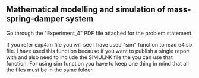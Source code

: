 ## Mathematical modelling and simulation of mass-spring-damper system

Go through the "Experiment_4" PDF file attached for the problem statement.

If you refer exp4.m file you will see I have used "sim" function to read e4.slx file. I have used this function because if you want to publish a single report with and also need to include the SIMULNK file the you can use that function. For using sim function you have to keep one thing in mind that all the files must be in the same folder.
